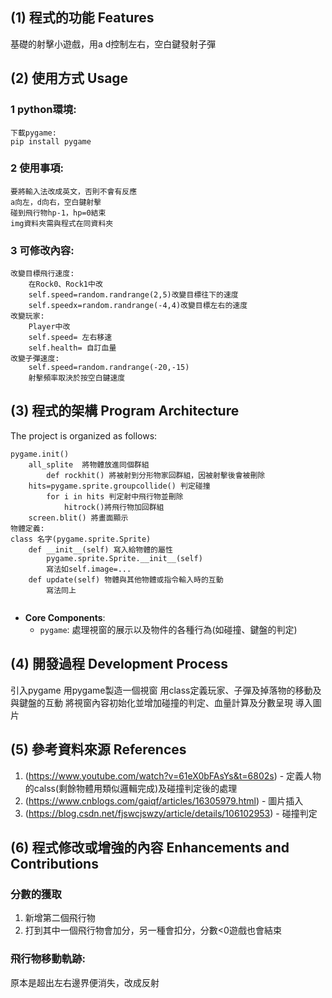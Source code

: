 ## (1) 程式的功能 Features
基礎的射擊小遊戲，用a d控制左右，空白鍵發射子彈

## (2) 使用方式 Usage
### 1 python環境:
    下載pygame:
    pip install pygame
### 2 使用事項:
    要將輸入法改成英文，否則不會有反應
    a向左，d向右，空白鍵射擊
    碰到飛行物hp-1，hp=0結束
    img資料夾需與程式在同資料夾
### 3 可修改內容:
    改變目標飛行速度:
        在Rock0、Rock1中改
        self.speed=random.randrange(2,5)改變目標往下的速度
        self.speedx=random.randrange(-4,4)改變目標左右的速度
    改變玩家:
        Player中改 
        self.speed= 左右移速
        self.health= 自訂血量
    改變子彈速度:
        self.speed=random.randrange(-20,-15)
        射擊頻率取決於按空白鍵速度



## (3) 程式的架構 Program Architecture

The project is organized as follows:

```
pygame.init()
    all_splite  將物體放進同個群組
        def rockhit() 將被射到分形物家回群組，因被射擊後會被刪除
    hits=pygame.sprite.groupcollide() 判定碰撞
        for i in hits 判定射中飛行物並刪除
            hitrock()將飛行物加回群組
    screen.blit() 將畫面顯示
物體定義:
class 名字(pygame.sprite.Sprite)
    def __init__(self) 寫入給物體的屬性
        pygame.sprite.Sprite.__init__(self)
        寫法如self.image=...
    def update(self) 物體與其他物體或指令輸入時的互動
        寫法同上
     
```

- **Core Components**:
  - `pygame`: 處理視窗的展示以及物件的各種行為(如碰撞、鍵盤的判定)

## (4) 開發過程 Development Process
引入pygame
用pygame製造一個視窗
用class定義玩家、子彈及掉落物的移動及與鍵盤的互動
將視窗內容初始化並增加碰撞的判定、血量計算及分數呈現
導入圖片

## (5) 參考資料來源 References

1. (https://www.youtube.com/watch?v=61eX0bFAsYs&t=6802s) - 定義人物的calss(剩餘物體用類似邏輯完成)及碰撞判定後的處理
2. (https://www.cnblogs.com/gaiqf/articles/16305979.html) - 圖片插入
3. (https://blog.csdn.net/fjswcjswzy/article/details/106102953) - 碰撞判定

## (6) 程式修改或增強的內容 Enhancements and Contributions

### 分數的獲取
1. 新增第二個飛行物
2. 打到其中一個飛行物會加分，另一種會扣分，分數<0遊戲也會結束

### 飛行物移動軌跡:
原本是超出左右邊界便消失，改成反射
